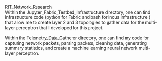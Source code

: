 RIT_Network_Research<br />
Within the Jupyter_Fabric_Testbed_Infrastructure directory, one can find infrastructure code (python for Fabric and bash for incus infrastructure ) that allow me to create layer 2 and 3 topologies to gather data for the multi-layer perceptron that I developed for this project.<br />
<br />
Within the Telemetry_Data_Gatherer directory, one can find my code for capturing network packets, parsing packets, cleaning data, generating summary statistics, and create a machine learning neural network multi-layer perceptron.
